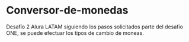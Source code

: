 # Conversor-de-monedas
Desafío 2 Alura LATAM
siguiendo los pasos solicitados parte del desafío ONE, se puede efectuar los tipos de cambio de moneas.
